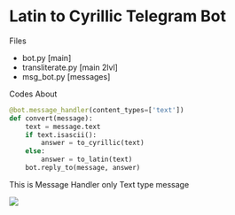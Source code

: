 # Latin to Cyrillic Telegram Bot

Files
- bot.py [main]
- transliterate.py [main 2lvl]
- msg_bot.py [messages]

Codes About
```python
@bot.message_handler(content_types=['text'])
def convert(message):
    text = message.text
    if text.isascii():
        answer = to_cyrillic(text)
    else:
        answer = to_latin(text)
    bot.reply_to(message, answer)

```
This is Message Handler only Text type message

![](/home/saydullo/Desktop/rr.png)